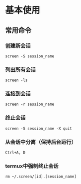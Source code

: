 # 基本使用

## 常用命令

### 创建新会话

```shell
screen -S session_name
```

### 列出所有会话

```shell
screen -ls
```

### 连接到会话

```shell
screen -r session_name
```

### 终止会话

```shell
screen -S session_name -X quit
```

### 从会话中分离（保持后台运行）

```shell
Ctrl+A, D
```

### termux中强制终止会话

```shell
rm ~/.screen/[id].[session_name]
```
